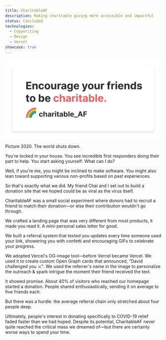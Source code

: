 ```yaml
---
title: CharitableAF
description: Making charitable giving more accessible and impactful
status: Concluded
technologies:
  - Copywriting
  - Design
  - Vercel
showcase: true
---
```


![CharitableAF Challenge your Friends](/assets/images/charitableaf-challenge.png)

Picture 2020. The world shuts down.

You're locked in your house. You see incredible first responders doing their part to help. You start asking yourself: What can I do?

Well, if you're me, you might be inclined to make software. You might also lean toward supporting various non-profits based on past experiences.

So that's exactly what we did. My friend Chai and I set out to build a donation site that we hoped could be as viral as the virus itself.

CharitableAF was a small social experiment where donors had to recruit a friend to match their donation—or else their contribution wouldn't go through.

We crafted a landing page that was very different from most products, it made you read it. A mini-personal sales letter for good.

We built a referral system that texted you updates every time someone used your link, showering you with confetti and encouraging GIFs to celebrate your progress.

We adopted Vercel's OG-image tool—before Vercel became Vercel. 
We used it to create custom Open Graph cards that announced, "David challenged you ⚔️". We used the referrer's name in the image to personalize the outreach & spark intrigue the moment their friend received the text. 

It showed promise. About 40% of visitors who reached our homepage started a donation. People shared enthusiastically, sending it on average to five friends each.

But there was a hurdle: the average referral chain only stretched about four people deep.

Ultimately, people's interest in donating specifically to COVID-19 relief faded faster than we had hoped. Despite its potential, CharitableAF never quite reached the critical mass we dreamed of—but there are certainly worse ways to spend your time.